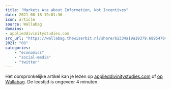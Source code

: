 ```yaml
---
title: "Markets Are about Information, Not Incentives"
date: 2021-08-18 19:01:36
icon: article
source: Wallabag
domains:
- applieddivinitystudies.com
src_url: "https://wallabag.thewiserbit.nl/share/61334a19a19379.68954764"
2021: "08"
categories:
    - "economics"
    - "social-media"
    - "twitter"
---
```

Het oorspronkelijke artikel kan je lezen op [applieddivinitystudies.com](https://applieddivinitystudies.com/2020/09/17/markets-nasa/) of [op Wallabag](https://wallabag.thewiserbit.nl/share/61334a19a19379.68954764). De leestijd is ongeveer 4 minuten.
